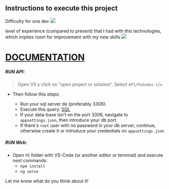 ## Instructions to execute this project

Difficulty for one dev <image src="[https://progress-bar.dev/](https://progress-bar.dev/)40" />

level of experience (compared to present) that I had with this technologies, which implies room for improvement with my new skills <image src="[https://progress-bar.dev/](https://progress-bar.dev/)35" />

# [DOCUMENTATION](https://www.notion.so/Pokedex-Web-and-API-26bb54dc02164be5bcf3f8461e28a894)


##### RUN API:

  > Open VS y click on "open project or solution". Select `API/Pokedex.sln`

- Then follow this steps:

  - Run your sql server de (preferably 3306).
  - Execute this query: [SQL](https://gist.github.com/Zackysh/3802383e4ba18c2e16ce1f9ed12c18cc)
  - If your data-base isn't on the port 3306, navigate to `appsettings.json`, then introduce your db port.
  - If there's `root` user with no password in your db server, continue, otherwise create it or introduce your credentials on `appsettings.json`

##### RUN Web:

- Open `FE` folder with VS-Code (or another editor or terminal) and execute next commands:
  - `npm install`
  - `ng serve`

Let me know what do you think about it!
